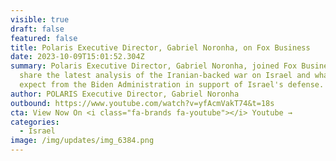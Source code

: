 ```yaml
---
visible: true
draft: false
featured: false
title: Polaris Executive Director, Gabriel Noronha, on Fox Business
date: 2023-10-09T15:01:52.304Z
summary: Polaris Executive Director, Gabriel Noronha, joined Fox Business to
  share the latest analysis of the Iranian-backed war on Israel and what we can
  expect from the Biden Administration in support of Israel's defense.
author: POLARIS Executive Director, Gabriel Noronha
outbound: https://www.youtube.com/watch?v=yfAcmVakT74&t=18s
cta: View Now On <i class="fa-brands fa-youtube"></i> Youtube →
categories:
  - Israel
image: /img/updates/img_6384.png
---
```

